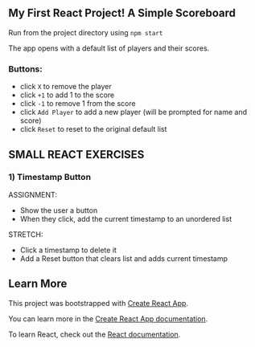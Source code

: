 

## My First React Project! A Simple Scoreboard

Run from the project directory using `npm start`

The app opens with a default list of players and their scores.

### Buttons:
- click `X` to remove the player
- click `+1` to add 1 to the score
- click `-1` to remove 1 from the score
- click `Add Player` to add a new player (will be prompted for name and score)
- click `Reset` to reset to the original default list

## SMALL REACT EXERCISES
### 1) Timestamp Button
ASSIGNMENT:
- Show the user a button
- When they click, add the current timestamp to an unordered list

STRETCH:
- Click a timestamp to delete it
- Add a Reset button that clears list and adds current timestamp


## Learn More
This project was bootstrapped with [Create React App](https://github.com/facebook/create-react-app).

You can learn more in the [Create React App documentation](https://facebook.github.io/create-react-app/docs/getting-started).

To learn React, check out the [React documentation](https://reactjs.org/).
